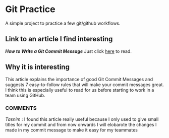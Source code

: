 # Git Practice
A simple project to practice a few git/github workflows.  

## Link to an article I find interesting
***How to Write a Git Commit Message***
Just click [here](https://cbea.ms/git-commit/#why-not-how) to read.
## Why it is interesting
This article explains the importance of good Git Commit Messages and suggests 7 easy-to-follow rules that will make your commit messages great. I think this is especially useful to read for us before starting to work in a team using GitHub.

### COMMENTS
*Tasnim* : I found this article really useful because I only used to give small titles for my commit and from now onwards I will elobarote the changes I made in my commit message to make it easy for my teammates